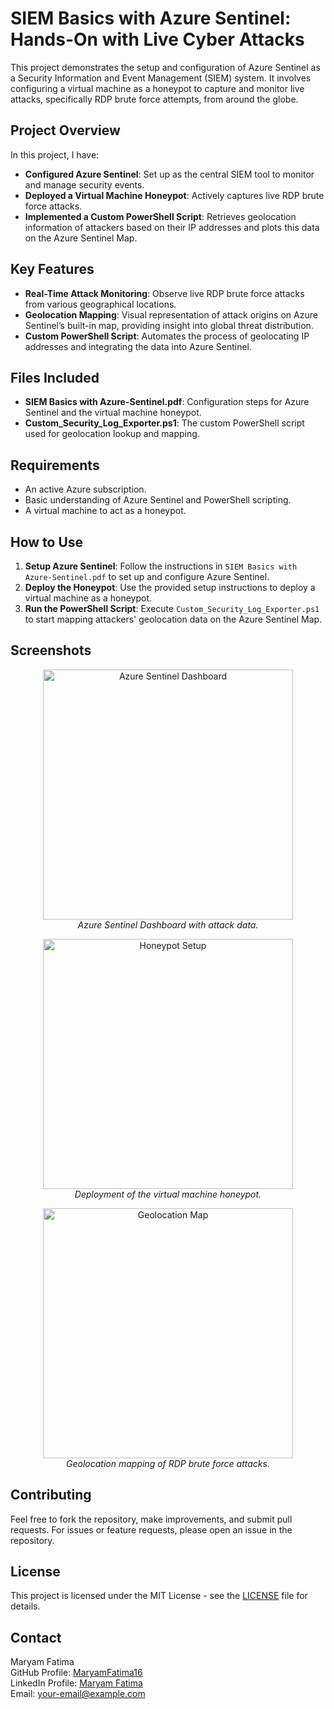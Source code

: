 # SIEM Basics with Azure Sentinel: Hands-On with Live Cyber Attacks

This project demonstrates the setup and configuration of Azure Sentinel as a Security Information and Event Management (SIEM) system. It involves configuring a virtual machine as a honeypot to capture and monitor live attacks, specifically RDP brute force attempts, from around the globe.

## Project Overview

In this project, I have:
- **Configured Azure Sentinel**: Set up as the central SIEM tool to monitor and manage security events.
- **Deployed a Virtual Machine Honeypot**: Actively captures live RDP brute force attacks.
- **Implemented a Custom PowerShell Script**: Retrieves geolocation information of attackers based on their IP addresses and plots this data on the Azure Sentinel Map.

## Key Features

- **Real-Time Attack Monitoring**: Observe live RDP brute force attacks from various geographical locations.
- **Geolocation Mapping**: Visual representation of attack origins on Azure Sentinel’s built-in map, providing insight into global threat distribution.
- **Custom PowerShell Script**: Automates the process of geolocating IP addresses and integrating the data into Azure Sentinel.

## Files Included

- **SIEM Basics with Azure-Sentinel.pdf**: Configuration steps for Azure Sentinel and the virtual machine honeypot.
- **Custom_Security_Log_Exporter.ps1**: The custom PowerShell script used for geolocation lookup and mapping.

## Requirements

- An active Azure subscription.
- Basic understanding of Azure Sentinel and PowerShell scripting.
- A virtual machine to act as a honeypot.

## How to Use

1. **Setup Azure Sentinel**: Follow the instructions in `SIEM Basics with Azure-Sentinel.pdf` to set up and configure Azure Sentinel.
2. **Deploy the Honeypot**: Use the provided setup instructions to deploy a virtual machine as a honeypot.
3. **Run the PowerShell Script**: Execute `Custom_Security_Log_Exporter.ps1` to start mapping attackers' geolocation data on the Azure Sentinel Map.

## Screenshots

<p align="center">
  <img src="screenshots/azure-sentinel-dashboard.png" alt="Azure Sentinel Dashboard" width="400"/>
  <br/><i>Azure Sentinel Dashboard with attack data.</i>
</p>

<p align="center">
  <img src="screenshots/honeypot-setup.png" alt="Honeypot Setup" width="400"/>
  <br/><i>Deployment of the virtual machine honeypot.</i>
</p>

<p align="center">
  <img src="screenshots/geolocation-map.png" alt="Geolocation Map" width="400"/>
  <br/><i>Geolocation mapping of RDP brute force attacks.</i>
</p>

## Contributing

Feel free to fork the repository, make improvements, and submit pull requests. For issues or feature requests, please open an issue in the repository.

## License

This project is licensed under the MIT License - see the [LICENSE](LICENSE) file for details.

## Contact

Maryam Fatima  
GitHub Profile: [MaryamFatima16](https://github.com/MaryamFatima16)  
LinkedIn Profile: [Maryam Fatima](https://linkedin.com/in/maryam-fatima)  
Email: [your-email@example.com](mailto:your-email@example.com)
